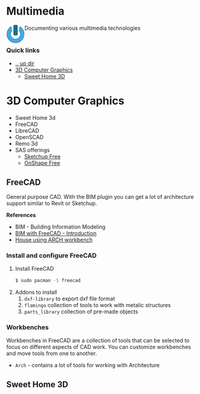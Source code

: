 Multimedia
====================================================================================================
<img align="left" width="48" height="48" src="../../art/logo_256x256.png">
Documenting various multimedia technologies
<br><br>

### Quick links
* [.. up dir](https://github.com/phR0ze/cyberlinux)
* [3D Computer Graphics](#3d-computer-graphics)
  * [Sweet Home 3D](#sweet-home-3d)

# 3D Computer Graphics
* Sweet Home 3d
* FreeCAD
* LibreCAD
* OpenSCAD
* Remo 3d
* SAS offerings
  * [Sketchup Free](https://app.sketchup.com)
  * [OnShape Free](https://www.onshape.com/en/products/free)

## FreeCAD
General purpose CAD. With the BIM plugin you can get a lot of architecture support similar to Revit 
or Sketchup.

**References**
* BIM - Building Information Modeling
* [BIM with FreeCAD - Introduction](https://www.youtube.com/watch?v=rkWOFQ2fGZQ)
* [House using ARCH workbench](https://www.youtube.com/watch?v=RduDsY_8kJ8)

### Install and configure FreeCAD
1. Install FreeCAD
   ```bash
   $ sudo pacman -S freecad
   ```
2. Addons to install
   1. `dxf-library` to export dxf file format
   2. `flamingo` collection of tools to work with metalic structures
   3. `parts_library` collection of pre-made objects

### Workbenches
Workbenches in FreeCAD are a collection of tools that can be selected to focus on different aspects 
of CAD work. You can customize workbenches and move tools from one to another.

* `Arch` - contains a lot of tools for working with Architecture

## Sweet Home 3D

<!-- 
vim: ts=2:sw=2:sts=2
-->
